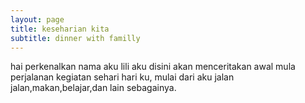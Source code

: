 ```yaml
---
layout: page
title: keseharian kita
subtitle: dinner with familly
---
```


hai perkenalkan nama aku lili aku disini akan menceritakan awal mula perjalanan kegiatan 
sehari hari ku, mulai dari aku jalan jalan,makan,belajar,dan lain sebagainya.
